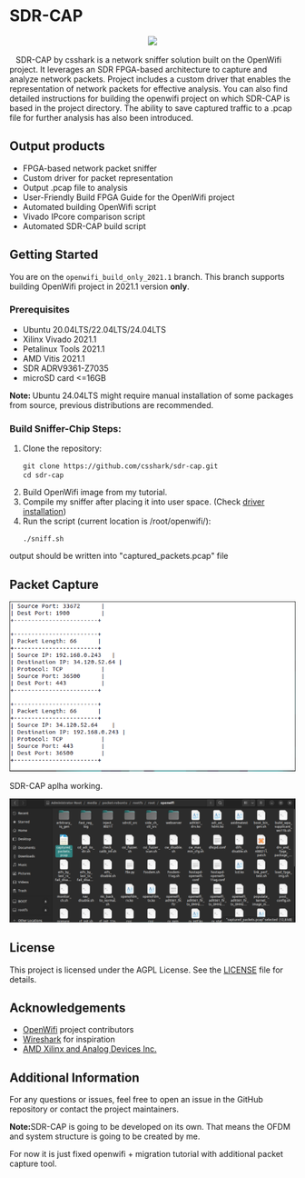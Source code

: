 <h1>SDR-CAP</h1>
<p align="center">
  <img src="https://i.ibb.co/5v97yzm/sdr-cap.jpg" width=300px; heigth=300px;>
</p>
<p> &ensp; SDR-CAP by csshark is a network sniffer solution built on the OpenWifi project. It leverages an SDR FPGA-based architecture to capture and analyze network packets. Project includes a custom driver that enables the representation of network packets for effective analysis. You can also find detailed instructions for building the openwifi project on which SDR-CAP is based in the project directory. The ability to save captured traffic to a .pcap file for further analysis has also been introduced.</p>

<h2>Output products</h2>
<ul>
    <li>FPGA-based network packet sniffer</li>
    <li>Custom driver for packet representation</li>
    <li>Output .pcap file to analysis</li>
    <li>User-Friendly Build FPGA Guide for the OpenWifi project</li>
    <li>Automated building OpenWifi script</li>
    <li>Vivado IPcore comparison script</li>
    <li>Automated SDR-CAP build script</li>
</ul>

<h2>Getting Started</h2>

<p>You are on the <code>openwifi_build_only_2021.1</code> branch. This branch supports building OpenWifi project in 2021.1 version <b>only</b>.</p>

<h3>Prerequisites</h3>
<ul>
    <li>Ubuntu 20.04LTS/22.04LTS/24.04LTS</li>
    <li>Xilinx Vivado 2021.1</li>
    <li>Petalinux Tools 2021.1</li>
    <li>AMD Vitis 2021.1</li>
    <li>SDR ADRV9361-Z7035</li>
    <li>microSD card <=16GB</li>
</ul>
<p><b>Note: </b>Ubuntu 24.04LTS might require manual installation of some packages from source, previous distributions are recommended.</p>
      
<h3>Build Sniffer-Chip Steps:</h3>
<ol>
    <li>Clone the repository:
        <pre><code>git clone https://github.com/csshark/sdr-cap.git
cd sdr-cap</code></pre>
      <li>Build OpenWifi image from my tutorial.</li>
      <li>Compile my sniffer after placing it into user space. (Check <a href="/openwifi2023-petalinux/README.md">driver installation</a>)</li>
    </li>
    <li>Run the script (current location is /root/openwifi/):
        <pre><code>./sniff.sh</code></pre>
    </li>
</ol>
<p>output should be written into "captured_packets.pcap" file</p>

<h2>Packet Capture</h2>
<img src="/Screenshots/Sniffer-final.png" alt="Screenshot 2" />
<p>SDR-CAP aplha working.</p>
<img src="/Screenshots/pcap.png" alt="Screenshot 3" />

<h2>License</h2>
<p>This project is licensed under the AGPL License. See the <a href="LICENSE">LICENSE</a> file for details.</p>

<h2>Acknowledgements</h2>
<ul>
    <li><a href="https://github.com/open-sdr/openwifi">OpenWifi</a> project contributors</li>
    <li><a href="https://www.wireshark.org/">Wireshark</a> for inspiration</li>
    <li><a href="https://www.amd.com/en/corporate/xilinx-acquisition.html">AMD Xilinx and Analog Devices Inc.</a></li>
</ul>

<h2>Additional Information</h2>
<p>For any questions or issues, feel free to open an issue in the GitHub repository or contact the project maintainers.</p>
<p><b>Note:</b>SDR-CAP is going to be developed on its own. That means the OFDM and system structure is going to be created by me.</p>
<p>For now it is just fixed openwifi + migration tutorial with additional packet capture tool.</p>
